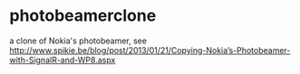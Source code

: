 photobeamerclone
================

a clone of Nokia's photobeamer, see http://www.spikie.be/blog/post/2013/01/21/Copying-Nokia’s-Photobeamer-with-SignalR-and-WP8.aspx